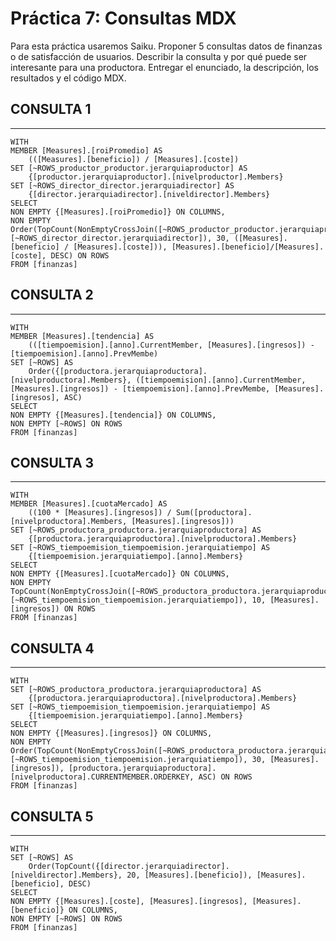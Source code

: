 # Práctica 7: Consultas MDX

Para esta práctica usaremos Saiku. Proponer 5 consultas datos de finanzas o de satisfacción de usuarios. Describir la consulta y por qué puede ser interesante para una productora. Entregar el enunciado, la descripción, los resultados y el código MDX.


## CONSULTA 1
--------------
```
WITH
MEMBER [Measures].[roiPromedio] AS
	(([Measures].[beneficio]) / [Measures].[coste])
SET [~ROWS_productor_productor.jerarquiaproductor] AS
	{[productor.jerarquiaproductor].[nivelproductor].Members}
SET [~ROWS_director_director.jerarquiadirector] AS
	{[director.jerarquiadirector].[niveldirector].Members}
SELECT
NON EMPTY {[Measures].[roiPromedio]} ON COLUMNS,
NON EMPTY Order(TopCount(NonEmptyCrossJoin([~ROWS_productor_productor.jerarquiaproductor], [~ROWS_director_director.jerarquiadirector]), 30, ([Measures].[beneficio] / [Measures].[coste])), [Measures].[beneficio]/[Measures].[coste], DESC) ON ROWS
FROM [finanzas]
```



## CONSULTA 2
--------------
```
WITH
MEMBER [Measures].[tendencia] AS
	(([tiempoemision].[anno].CurrentMember, [Measures].[ingresos]) - [tiempoemision].[anno].PrevMembe)
SET [~ROWS] AS
	Order({[productora.jerarquiaproductora].[nivelproductora].Members}, ([tiempoemision].[anno].CurrentMember, [Measures].[ingresos]) - [tiempoemision].[anno].PrevMembe, [Measures].[ingresos], ASC)
SELECT
NON EMPTY {[Measures].[tendencia]} ON COLUMNS,
NON EMPTY [~ROWS] ON ROWS
FROM [finanzas]
```


## CONSULTA 3
--------------
```
WITH
MEMBER [Measures].[cuotaMercado] AS
	((100 * [Measures].[ingresos]) / Sum([productora].[nivelproductora].Members, [Measures].[ingresos]))
SET [~ROWS_productora_productora.jerarquiaproductora] AS
	{[productora.jerarquiaproductora].[nivelproductora].Members}
SET [~ROWS_tiempoemision_tiempoemision.jerarquiatiempo] AS
	{[tiempoemision.jerarquiatiempo].[anno].Members}
SELECT
NON EMPTY {[Measures].[cuotaMercado]} ON COLUMNS,
NON EMPTY TopCount(NonEmptyCrossJoin([~ROWS_productora_productora.jerarquiaproductora], [~ROWS_tiempoemision_tiempoemision.jerarquiatiempo]), 10, [Measures].[ingresos]) ON ROWS
FROM [finanzas]
```


## CONSULTA 4
--------------
```
WITH
SET [~ROWS_productora_productora.jerarquiaproductora] AS
	{[productora.jerarquiaproductora].[nivelproductora].Members}
SET [~ROWS_tiempoemision_tiempoemision.jerarquiatiempo] AS
	{[tiempoemision.jerarquiatiempo].[anno].Members}
SELECT
NON EMPTY {[Measures].[ingresos]} ON COLUMNS,
NON EMPTY Order(TopCount(NonEmptyCrossJoin([~ROWS_productora_productora.jerarquiaproductora], [~ROWS_tiempoemision_tiempoemision.jerarquiatiempo]), 30, [Measures].[ingresos]), [productora.jerarquiaproductora].[nivelproductora].CURRENTMEMBER.ORDERKEY, ASC) ON ROWS
FROM [finanzas]
```

## CONSULTA 5
--------------
```
WITH
SET [~ROWS] AS
	Order(TopCount({[director.jerarquiadirector].[niveldirector].Members}, 20, [Measures].[beneficio]), [Measures].[beneficio], DESC)
SELECT
NON EMPTY {[Measures].[coste], [Measures].[ingresos], [Measures].[beneficio]} ON COLUMNS,
NON EMPTY [~ROWS] ON ROWS
FROM [finanzas]
```